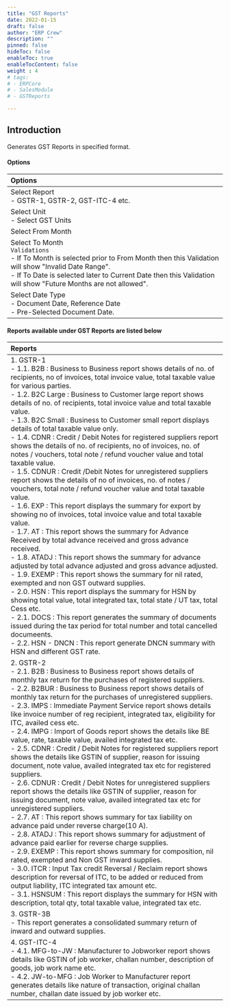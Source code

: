 ```yaml
---
title: "GST Reports"
date: 2022-01-15
draft: false
author: "ERP Crew"
description: ""
pinned: false
hideToc: false
enableToc: true
enableTocContent: false
weight : 4
# tags: 
# - ERPCore 
# - SalesModule
# - GSTReports

---
```

## Introduction

Generates GST Reports in specified format.

#### Options

|Options|   
  |:------|
  | Select Report <br> - GSTR-1, GSTR-2, GST-ITC-4 etc.
  | Select Unit <br> - Select GST Units
  | Select From Month
  | Select To Month <br> `Validations` <br> - If To Month is selected prior to From Month then this Validation will show "Invalid Date Range". <br> - If To Date is selected later to Current Date then this Validation will show "Future Months are not allowed".
  | Select Date Type <br> - Document Date, Reference Date <br> - Pre-Selected Document Date.


#### Reports available under GST Reports are listed below

|Reports|   
  |:------|
  | 1. GSTR-1 <br> - 1.1. B2B : Business to Business report shows details of no. of recipients, no of invoices, total invoice value, total taxable value for various parties. <br> - 1.2. B2C Large : Business to Customer large report shows details of no. of recipients, total invoice value and total taxable value. <br> - 1.3. B2C Small : Business to Customer small report displays details of total taxable value only. <br> -  1.4. CDNR : Credit / Debit Notes for registered suppliers report shows the details of no. of recipients, no of invoices, no. of notes / vouchers, total note / refund voucher value and total taxable value. <br> - 1.5. CDNUR : Credit /Debit Notes for unregistered suppliers report shows the details of no of invoices, no. of notes / vouchers, total note / refund voucher value and total taxable value. <br> - 1.6. EXP : This report displays the summary for export by showing no of invoices, total invoice value and total taxable value. <br> - 1.7. AT  : This report shows the summary for Advance Received by total advance received and gross advance received. <br> - 1.8. ATADJ : This report shows the summary for advance adjusted by total advance adjusted and gross advance adjusted. <br> - 1.9. EXEMP : This report shows the summary for  nil rated, exempted and non GST outward supplies. <br> - 2.0. HSN : This report displays the summary for HSN by showing total value, total integrated tax, total state / UT tax, total Cess etc. <br> - 2.1. DOCS : This report generates the summary of documents issued during the tax period for total number and total cancelled documeents.<br> - 2.2. HSN - DNCN : This report generate DNCN summary with HSN and different GST rate.
  | 2. GSTR-2  <br> - 2.1. B2B : Business to Business report shows details of monthly tax return for the purchases of registered suppliers. <br> - 2.2. B2BUR : Business to Business report shows details of monthly tax return for the purchases of unregistered suppliers. <br> - 2.3. IMPS : Immediate Payment Service report shows details like invoice number of reg recipient, integrated tax, eligibility for ITC, availed cess etc. <br> - 2.4. IMPG : Import of Goods report shows the details like BE value, rate, taxable value, availed integrated tax etc. <br> - 2.5. CDNR : Credit / Debit Notes for registered suppliers report shows the details like GSTIN of supplier, reason for issuing document, note value, availed integrated tax etc for registered suppliers. <br> - 2.6. CDNUR : Credit / Debit Notes for unregistered suppliers report shows the details like GSTIN of supplier, reason for issuing document, note value, availed integrated tax etc for unregistered suppliers. <br> - 2.7. AT : This report shows summary for tax liability on advance paid under reverse charge(10 A). <br> - 2.8. ATADJ : This report shows summary for adjustment of advance paid earlier for reverse charge supplies. <br> - 2.9. EXEMP : This report shows summary for composition, nil rated, exempted and Non GST inward supplies. <br> - 3.0. ITCR :  Input Tax credit Reversal / Reclaim report shows description for reversal of ITC, to be added or reduced from output liability, ITC integrated tax amount etc. <br> - 3.1. HSNSUM : This report displays the summary for HSN with description, total qty, total taxable value, integrated tax etc.
  | 3. GSTR-3B <br> - This report generates a consolidated summary return of inward and outward supplies.
  | 4. GST-ITC-4 <br> -  4.1. MFG-to-JW :  Manufacturer to Jobworker report shows details like GSTIN of job worker, challan number, description of goods, job work name etc. <br> - 4.2. JW-to-MFG :  Job Worker to Manufacturer report generates details like nature of transaction, original challan number, challan date issued by job worker etc.




